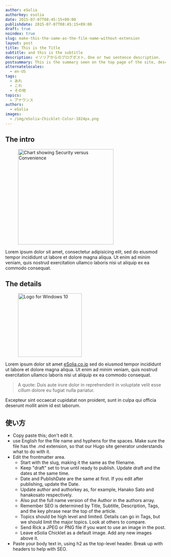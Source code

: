 ```yaml
---
author: eSolia
authorkey: esolia
date: 2015-07-07T08:45:15+09:00
publishdate: 2015-07-07T08:45:15+09:00
draft: true
noindex: true
slug: make-this-the-same-as-the-file-name-without-extension
layout: post
title: This is the Title
subtitle: and this is the subtitle
description: イソリアからのブログポスト、One or two sentence description.
postsummary: This is the summary seen on the top page of the site, describing the post.
alternatelocales:
  - en-US
tags:
  - あれ
  - これ
  - その他
topics:
  - アナウンス
authors:
  - eSolia
images:
  - /img/eSolia-Chicklet-Color-1024px.png
---
```


## The intro

<figure class="image-container">
<img class="materialboxed right responsive-img" width="300" data-caption="Security vs Convenience" alt="Chart showing Security versus Convenience" src="/img/eSolia-Post-Security-vs-Convenience.png">
</figure>

Lorem ipsum dolor sit amet, consectetur adipisicing elit, sed do eiusmod tempor incididunt ut labore et dolore magna aliqua. Ut enim ad minim veniam, quis nostrud exercitation ullamco laboris nisi ut aliquip ex ea commodo consequat.

## The details

<figure class="image-container">
<img class="materialboxed right responsive-img z-depth-1" width="200" data-caption="Windows 10 Logo" alt="Logo for Windows 10" src="/img/eSolia-Post-Windows-10_orange.jpg" >
</figure>

Lorem ipsum dolor sit amet [eSolia.co.jp](http://esolia.co.jp) sed do eiusmod tempor incididunt ut labore et dolore magna aliqua. Ut enim ad minim veniam, quis nostrud exercitation ullamco laboris nisi ut aliquip ex ea commodo consequat.

> A quote: Duis aute irure dolor in reprehenderit in voluptate velit esse cillum dolore eu fugiat nulla pariatur.

Excepteur sint occaecat cupidatat non proident, sunt in culpa qui officia deserunt mollit anim id est laborum.

## 使い方

* Copy paste this; don't edit it.
* use English for the file name and hyphens for the spaces. Make sure the file has the .md extension, so that our Hugo site generator understands what to do with it.
* Edit the frontmatter area.
   * Start with the slug, making it the same as the filename.
   * Keep "draft" set to true until ready to publish. Update draft and the dates at the same time.
   * Date and PublishDate are the same at first. If you edit after publishing, update the Date.
   * Update author and authorkey as, for example, Hanako Sato and hanakosato respectively.
   * Also put the full name version of the Author in the authors array.
   * Remember SEO is determined by Title, Subtitle, Description, Tags, and the key phrase near the top of the article.
   * Topics should be high level and limited. Details can go in Tags, but we should limit the major topics. Look at others to compare.
   * Send Rick a JPEG or PNG file if you want to use an image in the post.
   * Leave eSolia Chicklet as a default image. Add any new images above it.
* Paste your body text in, using h2 as the top-level header. Break up with headers to help with SEO.
